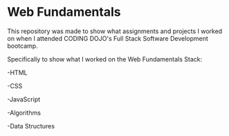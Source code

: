 # Web Fundamentals

This repository was made to show what assignments and projects I worked on when I attended CODING DOJO's Full Stack Software Development bootcamp.

Specifically to show what I worked on the Web Fundamentals Stack:

-HTML

-CSS

-JavaScript

-Algorithms

-Data Structures
